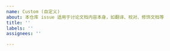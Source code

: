 ```yaml
---
name: Custom (自定义)
about: 本仓库 issue 适用于讨论文档内容本身，如翻译、校对、修饰文档等
title: ''
labels: ''
assignees: ''

---
```



